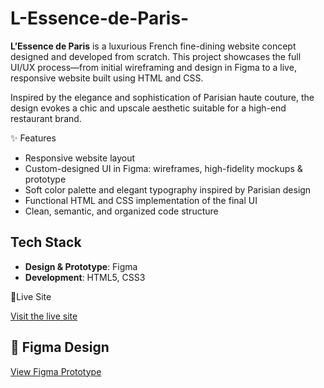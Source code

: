 ﻿# L-Essence-de-Paris-
**L’Essence de Paris** is a luxurious French fine-dining website concept designed and developed from scratch. This project showcases the full UI/UX process—from initial wireframing and design in Figma to a live, responsive website built using HTML and CSS.

Inspired by the elegance and sophistication of Parisian haute couture, the design evokes a chic and upscale aesthetic suitable for a high-end restaurant brand.

✨ Features

- Responsive website layout
- Custom-designed UI in Figma: wireframes, high-fidelity mockups & prototype
- Soft color palette and elegant typography inspired by Parisian design
- Functional HTML and CSS implementation of the final UI
- Clean, semantic, and organized code structure

## Tech Stack

- **Design & Prototype**: Figma
- **Development**: HTML5, CSS3

🔗Live Site

[Visit the live site](https://l-essence-de-paris.netlify.app/)

## 📁 Figma Design

[View Figma Prototype](https://www.figma.com/proto/e2ZZtjHePLD5DrLe7Hoc1S/L-Essence-de-Paris?node-id=1-2&p=f&t=6ZGlSQLfez0SQC3a-1&scaling=scale-down&content-scaling=fixed&page-id=0%3A1&starting-point-node-id=1%3A2)



